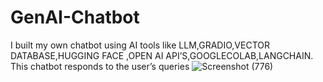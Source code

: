 # GenAI-Chatbot
I built my own chatbot using AI tools like LLM,GRADIO,VECTOR DATABASE,HUGGING FACE ,OPEN AI API’S,GOOGLECOLAB,LANGCHAIN. This chatbot responds to the user’s queries
![Screenshot (776)](https://github.com/kavyasreeramesh/GenAI-Chatbot/assets/142800896/841d4697-7b57-4388-8238-0ce20cb70f84)
